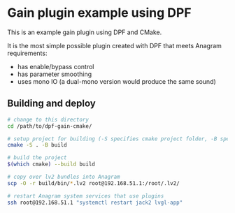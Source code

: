 # Gain plugin example using DPF

This is an example gain plugin using DPF and CMake.

It is the most simple possible plugin created with DPF that meets Anagram requirements:
 - has enable/bypass control
 - has parameter smoothing
 - uses mono IO (a dual-mono version would produce the same sound)

## Building and deploy

```sh
# change to this directory
cd /path/to/dpf-gain-cmake/

# setup project for building (-S specifies cmake project folder, -B specifies build output folder)
cmake -S . -B build

# build the project
$(which cmake) --build build

# copy over lv2 bundles into Anagram
scp -O -r build/bin/*.lv2 root@192.168.51.1:/root/.lv2/

# restart Anagram system services that use plugins
ssh root@192.168.51.1 "systemctl restart jack2 lvgl-app"
```
